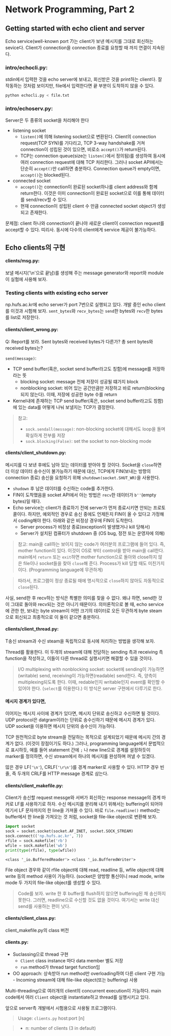 
# Network Programming, Part 2

## Getting started with echo client and server
Echo service(well-known port 7)는 client가 보낸 메시지를 그대로 회신하는 sevice다. Client가 connection을 connection 종료를 요청할 때 까지 연결이 지속된다.

### intro/echocli.py:
stdin에서 입력한 것을 echo server에 보내고, 회신받은 것을 print하는 client다.
잘 작동하는 것처럼 보이지만, file에서 입력한다면 끝 부분이 도착하지 않을 수 있다.
```bash
python echocli.py < file.txt
```

### intro/echoserv.py:
Server은 두 종류의 socket을 처리해야 한다
- listening socket
  - `listen()`에 의해 listening socket으로 변환된다. Client의 connection request(TCP SYN)를 기다리고, TCP 3-way handshake를 거쳐 connection이 성립된 것이 있으면, 비로소 `accept()`가 return된다. 
  - TCP는 connection queue(size는 `listen()`에서 정의됨)를 생성하여 동시에 여러 connection request에 대해 TCP 처리한다. 그러나 socket API에서는 단순히 `accept()`만 call하면 충분하다. Connection queue가 empty이면, `accept()`는 blocked된다.
- connected socket  
  - `accept()`는 connection이 완료된 socket하나를 client address와 함께 return한다. 이것은 이미 connection이 완료된 socket으로 이를 통해 데이터를 send/recv할 수 있다.
  - 현재 connection이 성립된 client 수 만큼 connected socket object가 생성되고 존재한다.
  
문제점: client 하나와 connection이 끝나야 새로운 client이 connection request를 accept할 수 있다. 띠리사. 동시에 다수의 client에게 service 제공이 불가능하다. 

## Echo clients의 구현
#### clients/msg.py:
보낼 메시지('\n'으로 끝남)를 생성해 주는 message generator와 report와 module이 실험에 사용해 보자.

### Testing clients with existing echo server
np.hufs.ac.kr에 echo server가 port 7번으로 실행되고 있다. 개발 중인 echo client를 이것과 시험해 보자. `sent_bytes`와 `recv_bytes`는 `send`한 bytes와 `recv`한 bytes를 list로 저장한다.

#### clients/client_wrong.py:
Q: Report를 보라. Sent bytes와 received bytes가 다른가? 총 sent bytes와 received bytes는?

`send(message)`:
- TCP send buffer(혹은, socket send buffer라고도 칭함)에 message를 저장하라는 뜻
  - blocking socket: message 전체 저장이 성공될 떄가지 block
  - nonblocking socket: 비어 있는 공간만큼만 저장하고 바로 return(blocking 되지 않는다). 이때, 저장에 성공한 byte 수를 return
- Kernel내에 존재하는 TCP send buffer(혹은, socket send buffer라고도 칭함)에 있는 data를 어떻게 나눠 보낼지는 TCP가 결정한다. 

> 참고:
> - `sock.sendall(message)`: non-blocking socket에 대해서도 loop을 돌며 확실하게 전부를 저장
> - `sock.blocking(False)`: set the socket to non-blocking mode

#### clients/client_shutdown.py:
메시지를 다 보낸 후에도 남아 있는 데이터를 받아야 할 것이다. Socket을 `close`하면 더 이상 데이터 송수신이 불가능하기 때문에 대신, TCP에게 FIN(보내는 방향의 connection 종료) 송신을 요청하기 위해 `shutdown(socket.SHUT_WR)`을 사용한다.
- `shudown` 후 남은 데이터를 수신하는 code를 추가한다.
- FIN이 도착했음을 socket API에서 아는 방법은 `recv`한 데이터가 `b''`(empty bytes)일 때다.
- Echo service는 client가 종료하기 전에 server가 먼저 종료시키면 안되는 프로토콜이다. 하지만, 예외적인 경우로 송신 중에도 언제든지 FIN이 올 수 있다고 가정해서 coding해야 한다. 아래와 같은 비정상 경우에 FIN이 도착한다.
  - Server process가 비정상 종료(exception이 발생했거나 kill 당해서)  
  - Server가 설치된 컴퓨터가 shutdown 중 (OS bug, 정전 또는 운영자에 의해)
  
>참고: main을 call하는 보이지 않는 code가 여러분의 프로그램에 들어 있다. 즉, mother function이 있다. 이것이 OS로 부터 control을 받아 main을 call한다. main에서 `return` 또는 `exit`하면 mother function으로 돌아와 close하지 않은 file이나 socket들을 찾아 `close`해 준다. Process가 kill 당할 때도 미친가지이다. (Programming language에 무관하게) 

> 따라서, 프로그램이 정상 종료될 때에 명시적으로 `close`하지 않아도 자동적으로 `close`된다.

사실, send한 후 recv하는 방식은 특별한 의미를 찾을 수 없다. 왜냐 하면, send한 것이 그대로 돌아와 recv되는 것은 아니기 때문이다. 
의미론적으로 볼 때, echo service에 관한 한, 보내는 byte stream이 어떤 크기의 데이터로 오든 무관하게 byte steam으로 회신되고 최종적으로 이 둘이 같으면 충분하다.

#### clients/client_thread.py:
T송신 stream과 수신 steam을 독립적으로 동시에 처리하는 방법을 생각해 보자. 

Thread를 활용한다. 이 두개의 stream에 대해 전담하는 sending 측과 receiving 측 function을 작성하고, 이들이 다른 thread로 실행시키면 해결할 수 있을 것이다.  

> I/O multiplexing with nonblocking socket: socket에 sending이 가능하면(writable) send, receiving이 가능하면(readable) send한다. 즉, 양측이 multiplexing되도록 한다. 이때, redable인지 writable인지 event를 확인할 수 있어야 한다. (`select`를 이용한다.) 이 방식은 server 구현에서 다루기로 한다.

#### 메시지 경계가 있다면,
이어지는 메시지 사이에 경계가 있다면, 메시지 단위로 송신하고 수신하면 될 것이다. UDP protocol은 datgram이라는 단위로 송수신하기 때문에 메시지 경계가 있다. UDP socket을 이용하면 메시지 단위의 송수신이 가능하다.

TCP 원천적으로 byte stream을 전달하는 목적으로 설계되었기 때문에 메시지 간의 경계가 없다. (이것이 장점이기도 하다.) 그러나, programming language에서 문법적으로 표시하듯, 예를 들어 statement 간에 `;` 나 new line으로 경계를 설정하듯이 marker를 정의하면, 수신 stream에서 하나의 메시지를 완성하며 꺼낼 수 있겠다.

많은 경우 LF(`'\n'`), CRLF(`'\r\n'`)를 경계 marker로 사용할 수 있다. HTTP 경우 빈 줄, 즉 두개의 CRLF를 HTTP message 경계로 삼는다.

#### clients/client_makefile.py:
Client가 송신할 request messge와 서버가 회신하는 response message의 경계 마커로 LF를 사용하기로 하자. 수신 메시지를 분리해 내기 위해서는 buffering이 되어야 여기서 LF 문자까지의 한 line을 가져올 수 있다. 바로 `file.readline()` method는 buffer에서 한 line을 가져오는 것 처럼, socket을 file-like object로 변환해 보자.


```python
import socket
sock = socket.socket(socket.AF_INET, socket.SOCK_STREAM)
sock.connect(('np.hufs.ac.kr', 7))
rfile = sock.makefile('rb')
wfile = sock.makefile('wb')
print(type(rfile), type(wfile))
```

    <class '_io.BufferedReader'> <class '_io.BufferedWriter'>
    

File object 경우와 같이 rfile object에 대해 read, readline 등, wfile object에 대해 write 등의 method 사용이 가능하다. (socket은 양방향 통신이니 read mode, write mode 두 가지의 file-like object를 생성할 수 있다.

> Code를 보자. write 한 후 buffer를 flush하지 않으면 buffering된 채 송신하지 못한다. 그러면, readline으로 수신할 것도 없을 것이다.
> 여기서는 write 대신 send를 사용하는 편이 낫다.

#### clients/client_class.py: 
client_makefile.py의 class 버전

#### clients.py: 
- Suclassing으로 thread 구현
  - `Client` class instance 마다 data member 별도 저장
  - `run` method가 thread target function임
- OO approach: 상속받아 run method만 overloading하여 다른 client 구현 가능 - Incoming stream에 대해 file-like object(또는 buffering) 사용

Multi-threading으로 여러개의 client의 concurrent execution이 가능하다. main code에서 여러 `Client` object을 instantiate하고 thread를 실행시키고 있다.  

앞으로 server측 개발에서 시험용으로 사용될 프로그램이다.

> Usage: `clients.py` host:port \[n\]

>- n: number of clients (3 in default)
